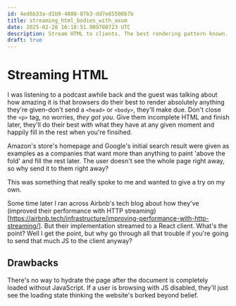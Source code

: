 ```yaml
---
id: 4ed6b33a-d1b9-4888-87b3-dd7e85500b7b
title: streaming_html_bodies_with_axum
date: 2025-02-28 16:18:51.909780723 UTC
description: Stream HTML to clients. The best rendering pattern known.
draft: true
---
```


# Streaming HTML

I was listening to a podcast awhile back and the guest was talking about how
amazing it is that browsers do their best to render absolutely anything they're
given-don't send a `<head>` or `<body>`, they'll make due. Don't close the `<p>` tag,
no worries, _they got you_. Give them incomplete HTML and finish later, they'll
do their best with what they have at any given moment and happily fill in the rest
when you're finsihed.

Amazon's store's homepage and Google's initial search result were given as examples
as a companies that want more than anything to paint 'above the fold' and fill
the rest later. The user doesn't see the whole page right away, so why send it
to them right away?

This was something that really spoke to me and wanted to give a try on my own.

Some time later I ran across Airbnb's tech blog about how they've (improved their
performance with HTTP streaming)[https://airbnb.tech/infrastructure/improving-performance-with-http-streaming/].
But their implementation streamed to a React client. What's the point? Well I get the
point, but why go through all that trouble if you're going to send that much JS
to the client anyway?

## Drawbacks

There's no way to hydrate the page after the document is completely loaded without
JavaScript. If a user is browsing with JS disabled, they'll just see the loading state
thinking the website's borked beyond belief.
